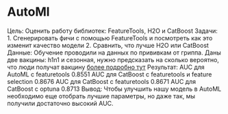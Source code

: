 # AutoMl

Цель: Оценить работу библиотек: FeatureTools, H2O и CatBoost
Задачи: 1. Сгенерировать фичи с помощью FeatureTools и посмотреть как это изменит качество модели 2. Сравнить, что лучше H2O или CatBoost
Данные: Обучение проводили на данных по прививкам от гриппа. Даны две вакцины: h1n1 и сезонная, нужно предсказать на сколько вероятно, что люди получат вакцину [более подробно тут](https://www.drivendata.org/competitions/66/flu-shot-learning/page/211/)
Результат: AUC для AutoML с featuretools 0.8551 AUC для CatBoost с featuretools и feature selection 0.8676 AUC для CatBoost с featuretools 0.8671 AUC для CatBoost c optuna 0.8713
Вывод: Чтобы улучшить нашу модель в AutoML необходимо еще отобрать лучшие параметры, но даже так, мы получили достаточно высокий AUC.

